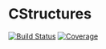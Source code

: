 # CStructures

[![Build Status](https://github.com/KlausC/CStructures.jl/actions/workflows/CI.yml/badge.svg?branch=main)](https://github.com/KlausC/CStructures.jl/actions/workflows/CI.yml?query=branch%3Amain)
[![Coverage](https://codecov.io/gh/KlausC/CStructures.jl/branch/main/graph/badge.svg)](https://codecov.io/gh/KlausC/CStructures.jl)
